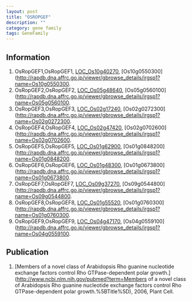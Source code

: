 ```yaml
---
layout: post
title: "OSROPGEF"
description: ""
category: gene family
tags: GeneFamily
---
```


## Information
1. OsRopGEF1,OsRopGEF1, [LOC_Os10g40270](http://rice.plantbiology.msu.edu/cgi-bin/ORF_infopage.cgi?orf=LOC_Os10g40270), [Os10g0550300](http://rapdb.dna.affrc.go.jp/viewer/gbrowse_details/irgsp1?name=Os10g0550300.
2. OsRopGEF2,OsRopGEF2, [LOC_Os05g48640](http://rice.plantbiology.msu.edu/cgi-bin/ORF_infopage.cgi?orf=LOC_Os05g48640), [Os05g0560100](http://rapdb.dna.affrc.go.jp/viewer/gbrowse_details/irgsp1?name=Os05g0560100.
3. OsRopGEF3,OsRopGEF3, [LOC_Os02g17240](http://rice.plantbiology.msu.edu/cgi-bin/ORF_infopage.cgi?orf=LOC_Os02g17240), [Os02g0272300](http://rapdb.dna.affrc.go.jp/viewer/gbrowse_details/irgsp1?name=Os02g0272300.
4. OsRopGEF4,OsRopGEF4, [LOC_Os02g47420](http://rice.plantbiology.msu.edu/cgi-bin/ORF_infopage.cgi?orf=LOC_Os02g47420), [Os02g0702600](http://rapdb.dna.affrc.go.jp/viewer/gbrowse_details/irgsp1?name=Os02g0702600.
5. OsRopGEF5,OsRopGEF5, [LOC_Os01g62900](http://rice.plantbiology.msu.edu/cgi-bin/ORF_infopage.cgi?orf=LOC_Os01g62900), [Os01g0848200](http://rapdb.dna.affrc.go.jp/viewer/gbrowse_details/irgsp1?name=Os01g0848200.
6. OsRopGEF6,OsRopGEF6, [LOC_Os01g48300](http://rice.plantbiology.msu.edu/cgi-bin/ORF_infopage.cgi?orf=LOC_Os01g48300), [Os01g0673800](http://rapdb.dna.affrc.go.jp/viewer/gbrowse_details/irgsp1?name=Os01g0673800.
7. OsRopGEF7,OsRopGEF7, [LOC_Os09g37270](http://rice.plantbiology.msu.edu/cgi-bin/ORF_infopage.cgi?orf=LOC_Os09g37270), [Os09g0544800](http://rapdb.dna.affrc.go.jp/viewer/gbrowse_details/irgsp1?name=Os09g0544800.
8. OsRopGEF8,OsRopGEF8, [LOC_Os01g55520](http://rice.plantbiology.msu.edu/cgi-bin/ORF_infopage.cgi?orf=LOC_Os01g55520), [Os01g0760300](http://rapdb.dna.affrc.go.jp/viewer/gbrowse_details/irgsp1?name=Os01g0760300.
9. OsRopGEF9,OsRopGEF9, [LOC_Os04g47170](http://rice.plantbiology.msu.edu/cgi-bin/ORF_infopage.cgi?orf=LOC_Os04g47170), [Os04g0559100](http://rapdb.dna.affrc.go.jp/viewer/gbrowse_details/irgsp1?name=Os04g0559100.

## Publication
1. [Members of a novel class of Arabidopsis Rho guanine nucleotide exchange factors control Rho GTPase-dependent polar growth.](http://www.ncbi.nlm.nih.gov/pubmed?term=Members of a novel class of Arabidopsis Rho guanine nucleotide exchange factors control Rho GTPase-dependent polar growth.%5BTitle%5D), 2006, Plant Cell.


